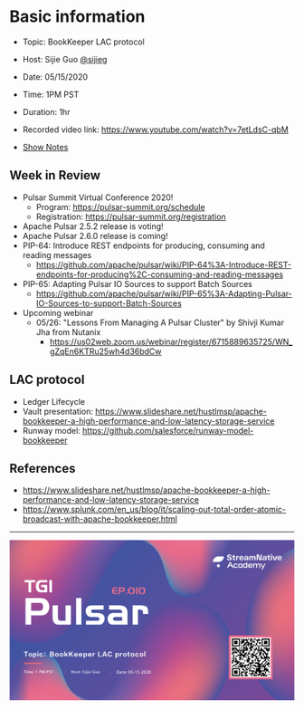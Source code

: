 # Basic information

- Topic: BookKeeper LAC protocol

- Host: Sijie Guo [@sijieg](https://twitter.com/sijieg)

- Date: 05/15/2020

- Time: 1PM PST

- Duration: 1hr

- Recorded video link: https://www.youtube.com/watch?v=7etLdsC-qbM

- [Show Notes](https://hackmd.io/yavlJ2PKSvKeeUw_5fe68g)

## Week in Review

- Pulsar Summit Virtual Conference 2020!
    - Program: https://pulsar-summit.org/schedule
    - Registration: https://pulsar-summit.org/registration
- Apache Pulsar 2.5.2 release is voting!
- Apache Pulsar 2.6.0 release is coming!
- PIP-64: Introduce REST endpoints for producing, consuming and reading messages
    - https://github.com/apache/pulsar/wiki/PIP-64%3A-Introduce-REST-endpoints-for-producing%2C-consuming-and-reading-messages
- PIP-65: Adapting Pulsar IO Sources to support Batch Sources
    - https://github.com/apache/pulsar/wiki/PIP-65%3A-Adapting-Pulsar-IO-Sources-to-support-Batch-Sources
- Upcoming webinar
    - 05/26: "Lessons From Managing A Pulsar Cluster" by Shivji Kumar Jha from Nutanix
        - https://us02web.zoom.us/webinar/register/6715889635725/WN_gZqEn6KTRu25wh4d36bdCw

## LAC protocol

- Ledger Lifecycle
- Vault presentation: https://www.slideshare.net/hustlmsp/apache-bookkeeper-a-high-performance-and-low-latency-storage-service
- Runway model: https://github.com/salesforce/runway-model-bookkeeper

## References

- https://www.slideshare.net/hustlmsp/apache-bookkeeper-a-high-performance-and-low-latency-storage-service
- https://www.splunk.com/en_us/blog/it/scaling-out-total-order-atomic-broadcast-with-apache-bookkeeper.html

---

![](https://github.com/streamnative/tgip/blob/master/image/010.png)
